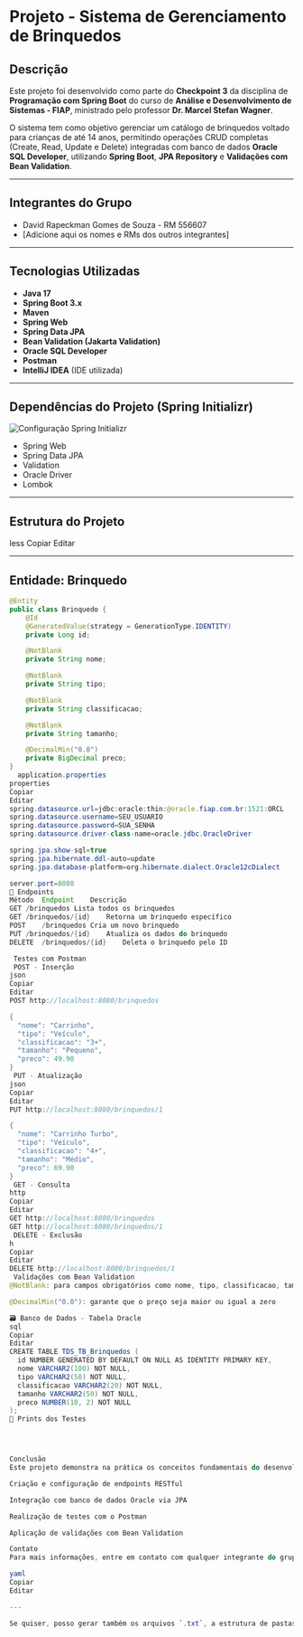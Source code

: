 # Projeto - Sistema de Gerenciamento de Brinquedos

## Descrição

Este projeto foi desenvolvido como parte do **Checkpoint 3** da disciplina de **Programação com Spring Boot** do curso de **Análise e Desenvolvimento de Sistemas - FIAP**, ministrado pelo professor **Dr. Marcel Stefan Wagner**.

O sistema tem como objetivo gerenciar um catálogo de brinquedos voltado para crianças de até 14 anos, permitindo operações CRUD completas (Create, Read, Update e Delete) integradas com banco de dados **Oracle SQL Developer**, utilizando **Spring Boot**, **JPA Repository** e **Validações com Bean Validation**.

---

## Integrantes do Grupo

- David Rapeckman Gomes de Souza - RM 556607  
- [Adicione aqui os nomes e RMs dos outros integrantes]

---

## Tecnologias Utilizadas

- **Java 17**
- **Spring Boot 3.x**
- **Maven**
- **Spring Web**
- **Spring Data JPA**
- **Bean Validation (Jakarta Validation)**
- **Oracle SQL Developer**
- **Postman**
- **IntelliJ IDEA** (IDE utilizada)

---

## Dependências do Projeto (Spring Initializr)

![Configuração Spring Initializr](./docs/spring-initializr.png)

- Spring Web
- Spring Data JPA
- Validation
- Oracle Driver
- Lombok

---

## Estrutura do Projeto

less
Copiar
Editar

---

## Entidade: Brinquedo

```java
@Entity
public class Brinquedo {
    @Id
    @GeneratedValue(strategy = GenerationType.IDENTITY)
    private Long id;

    @NotBlank
    private String nome;

    @NotBlank
    private String tipo;

    @NotBlank
    private String classificacao;

    @NotBlank
    private String tamanho;

    @DecimalMin("0.0")
    private BigDecimal preco;
}
  application.properties
properties
Copiar
Editar
spring.datasource.url=jdbc:oracle:thin:@oracle.fiap.com.br:1521:ORCL
spring.datasource.username=SEU_USUARIO
spring.datasource.password=SUA_SENHA
spring.datasource.driver-class-name=oracle.jdbc.OracleDriver

spring.jpa.show-sql=true
spring.jpa.hibernate.ddl-auto=update
spring.jpa.database-platform=org.hibernate.dialect.Oracle12cDialect

server.port=8080
🔗 Endpoints
Método	Endpoint	Descrição
GET	/brinquedos	Lista todos os brinquedos
GET	/brinquedos/{id}	Retorna um brinquedo específico
POST	/brinquedos	Cria um novo brinquedo
PUT	/brinquedos/{id}	Atualiza os dados do brinquedo
DELETE	/brinquedos/{id}	Deleta o brinquedo pelo ID

 Testes com Postman
 POST - Inserção
json
Copiar
Editar
POST http://localhost:8080/brinquedos

{
  "nome": "Carrinho",
  "tipo": "Veículo",
  "classificacao": "3+",
  "tamanho": "Pequeno",
  "preco": 49.90
}
 PUT - Atualização
json
Copiar
Editar
PUT http://localhost:8080/brinquedos/1

{
  "nome": "Carrinho Turbo",
  "tipo": "Veículo",
  "classificacao": "4+",
  "tamanho": "Médio",
  "preco": 69.90
}
 GET - Consulta
http
Copiar
Editar
GET http://localhost:8080/brinquedos
GET http://localhost:8080/brinquedos/1
 DELETE - Exclusão
h
Copiar
Editar
DELETE http://localhost:8080/brinquedos/1
 Validações com Bean Validation
@NotBlank: para campos obrigatórios como nome, tipo, classificacao, tamanho

@DecimalMin("0.0"): garante que o preço seja maior ou igual a zero

🗃 Banco de Dados - Tabela Oracle
sql
Copiar
Editar
CREATE TABLE TDS_TB_Brinquedos (
  id NUMBER GENERATED BY DEFAULT ON NULL AS IDENTITY PRIMARY KEY,
  nome VARCHAR2(100) NOT NULL,
  tipo VARCHAR2(50) NOT NULL,
  classificacao VARCHAR2(20) NOT NULL,
  tamanho VARCHAR2(50) NOT NULL,
  preco NUMBER(10, 2) NOT NULL
);
📸 Prints dos Testes




Conclusão
Este projeto demonstra na prática os conceitos fundamentais do desenvolvimento backend com Spring Boot, incluindo:

Criação e configuração de endpoints RESTful

Integração com banco de dados Oracle via JPA

Realização de testes com o Postman

Aplicação de validações com Bean Validation

Contato
Para mais informações, entre em contato com qualquer integrante do grupo pelo e-mail ou LinkedIn disponíveis no GitHub.

yaml
Copiar
Editar

---

Se quiser, posso gerar também os arquivos `.txt`, a estrutura de pastas com os `controllers`, `models`, `
